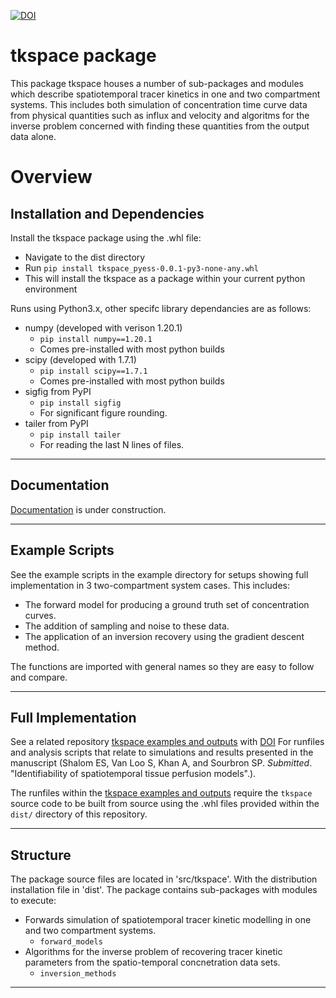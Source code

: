 [![DOI](https://zenodo.org/badge/665593922.svg)](https://zenodo.org/doi/10.5281/zenodo.10056112)

# tkspace package

This package tkspace houses a number of sub-packages and modules which 
describe spatiotemporal tracer kinetics in one and two compartment systems. 
This includes both simulation of concentration time curve data from physical 
quantities such as influx and velocity and algoritms for the inverse problem 
concerned with finding these quantities from the output data alone.

# Overview

## Installation and Dependencies

Install the tkspace package using the .whl file:  

* Navigate to the dist directory  
* Run `pip install tkspace_pyess-0.0.1-py3-none-any.whl`   
* This will install the tkspace as a package within your current python environment  

Runs using Python3.x, other specifc library dependancies are as follows:  

* numpy (developed with verison 1.20.1)
    - `pip install numpy==1.20.1` 
    - Comes pre-installed with most python builds
* scipy (developed with 1.7.1)
    - `pip install scipy==1.7.1`
    - Comes pre-installed with most python builds
* sigfig from PyPI  
    - `pip install sigfig`
    - For significant figure rounding.
* tailer from PyPI 
    - `pip install tailer`
    - For reading the last N lines of files.

---
## Documentation

[Documentation](https://EShalom.github.io/tkspace/) is under construction.

---

## Example Scripts

See the example scripts in the example directory for setups showing full implementation in 3 two-compartment system cases.
This includes:

* The forward model for producing a ground truth set of concentration curves.
* The addition of sampling and noise to these data.
* The application of an inversion recovery using the gradient descent method.

The functions are imported with general names so they are easy to follow and compare.

---

## Full Implementation 
See a related repository [tkspace examples and outputs](https://github.com/EShalom/tkspace_examples_and_outputs) with [DOI](https://zenodo.org/doi/10.5281/zenodo.10870945) For runfiles and analysis scripts that relate to simulations and results presented in the manuscript (Shalom ES, Van Loo S, Khan A, and Sourbron SP. _Submitted_. "Identifiability of spatiotemporal tissue perfusion models".).

The runfiles within the [tkspace examples and outputs](https://github.com/EShalom/tkspace_examples_and_outputs) require the `tkspace` source code to be built from source using the .whl files provided within the `dist/` directory of this repository.

---

## Structure

The package source files are located in 'src/tkspace'. With the distribution installation file in 'dist'.
The package contains sub-packages with modules to execute:

* Forwards simulation of spatiotemporal tracer kinetic modelling in one and
two compartment systems.
    - `forward_models`
* Algorithms for the inverse problem of recovering tracer kinetic parameters
from the spatio-temporal concnetration data sets.
    - `inversion_methods`

---
